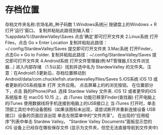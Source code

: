 # 存档位置
存档文件夹名称:农场名称_种子码数
1.Windows系统￼
按键盘上的Windows + R打开'运行'窗口。
复制并粘贴此路径到输入框：%appdata%\StardewValley\Saves
点击'确定'即可打开文件夹
2.Linux系统
打开Files，点击 Go » Enter Location
复制并粘贴此路径：~/.config/StardewValley/Saves
提交即可打开文件夹
3.Mac系统
打开Finder，点击Go » Go to Folder.
复制并粘贴此路径：~/.config/StardewValley/Saves
提交即可打开文件夹
4.Android系统
打开文件管理器(例:MT管理器,ES文件浏览器…)
进入内部存储
（1.5以前）找到并选中名为 StardewValley 的文件夹。注意：在Android1.5更新后，存档位置移动到
Android/data/com.chucklefish.stardewvalley/files/Saves
5.iOS系统
iOS 13 或者更新的iOS系统版本
打开 文件应用。
点击屏幕上的的浏览按钮。
在位置部分下，点击 我的iPhone/iPad.
选择 Stardew Valley 文件夹.
iOS 12 或者更早的iOS系统版本
在 macOS 10.15 上，此 iTunes 功能已移至Finder(查找器)
打开电脑上的iTunes
使用数据线将手机连接到电脑上的USB接口上
当 iTunes 打开时，单击顶部工具栏中的设备图标（如果该图标未出现，请尝试断开并重新连接设备 USB 接口）设备的页面应该出现
单击左侧菜单中的“文件共享”。
在出现的“应用程序”列表中单击 Stardew Valley。
“Stardew Valley Documents”面板显示您的 iOS 设备上已经存在哪些保存文件
(显示为文件夹，但您无法直接导航到文件夹中)